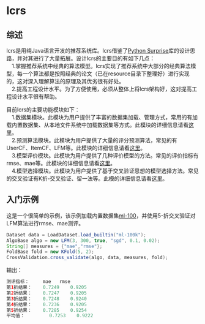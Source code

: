 # lcrs
## 综述
lcrs是用纯Java语言开发的推荐系统库。lcrs借鉴了[Python Surprise](https://surprise.readthedocs.io/en/stable/index.html)库的设计思路，并对其进行了大量拓展。设计lcrs的主要目的有如下几点：    
&ensp;&ensp;1.掌握推荐系统中经典的算法模型。lcrs实现了推荐系统中大部分的经典算法模型，每一个算法都是按照经典的论文（已在resource目录下整理好）进行实现的，这对深入理解算法的原理及其优劣很有好处。   
&ensp;&ensp;2.提高工程设计水平。为了方便使用，必须从整体上将lcrs架构好，这对提高工程设计水平很有帮助。     

目前lcrs的主要功能模块如下：   
&ensp;&ensp;1.数据集模块。此模块为用户提供了丰富的数据集加载、管理方式，常用的有加载内置数据集、从本地文件系统中加载数据集等方式。此模块的详细信息请看[这里](https://github.com/liuchenailq/lcrs/tree/master/src/dataset)。    
&ensp;&ensp;2.预测算法模块。此模块为用户提供了大量的评分预测算法，常见的有UserCF、ItemCF、LFM等。此模块的详细信息请看[这里](https://github.com/liuchenailq/lcrs/tree/master/src/prediction_algorithms)。   
&ensp;&ensp;3.模型评价模块。此模块为用户提供了几种评价模型的方法。常见的评价指标有rmse、mae等。此模块的详细信息请看[这里](https://github.com/liuchenailq/lcrs/tree/master/src/accuracy)。   
&ensp;&ensp;4.模型选择模块。此模块为用户提供了基于交叉验证思想的模型选择方法。常见的交叉验证有K折-交叉验证、留一法等。此模的详细信息请看[这里](https://github.com/liuchenailq/lcrs/tree/master/src/model_selection)。    

## 入门示例

这是一个很简单的示例，该示例加载内置数据集[ml-100](http://files.grouplens.org/datasets/movielens/ml-100k/)，并使用5-折交叉验证对LFM算法进行rmse、mae测评。

```Java
Dataset data = LoadDataset.load_builtin("ml-100k");
AlgoBase algo = new LFM(3, 300, true, "sgd", 0.1, 0.02);   
String[] measures = {"mae","rmse"};
FoldBase fold = new KFold(5, 2);
CrossValidation.cross_validate(algo, data, measures, fold);
```
   
输出：

```Java
测评指标：     mae   rmse   
第1折结果：    0.7249    0.9205    
第2折结果：    0.7247    0.9205    
第3折结果：    0.7248    0.9240    
第4折结果：    0.7236    0.9205    
第5折结果：    0.7285    0.9254    
平均值：         0.7253    0.9222    
```




     

